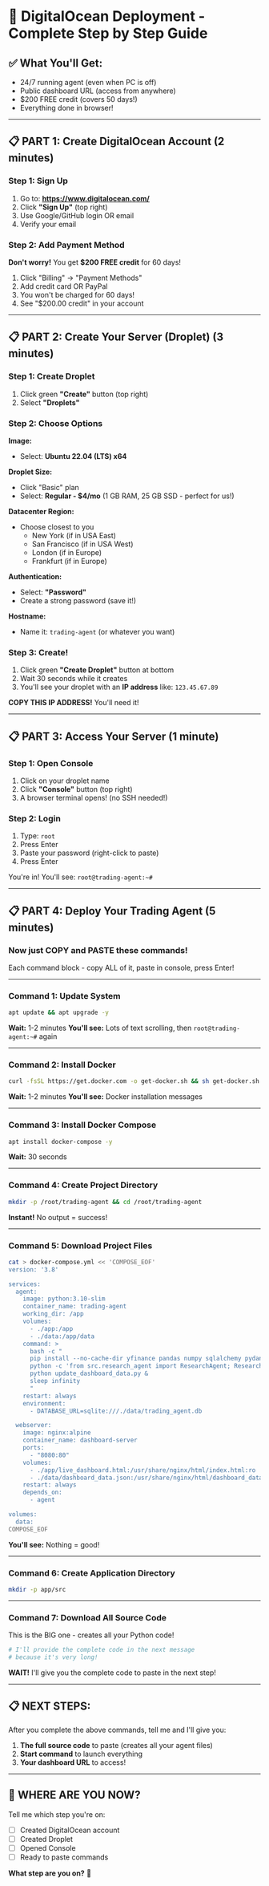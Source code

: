 # 🌊 DigitalOcean Deployment - Complete Step by Step Guide

## ✅ What You'll Get:
- 24/7 running agent (even when PC is off)
- Public dashboard URL (access from anywhere)
- $200 FREE credit (covers 50 days!)
- Everything done in browser!

---

## 📋 PART 1: Create DigitalOcean Account (2 minutes)

### Step 1: Sign Up

1. Go to: **https://www.digitalocean.com/**
2. Click **"Sign Up"** (top right)
3. Use Google/GitHub login OR email
4. Verify your email

### Step 2: Add Payment Method

**Don't worry!** You get **$200 FREE credit** for 60 days!

1. Click "Billing" → "Payment Methods"
2. Add credit card OR PayPal
3. You won't be charged for 60 days!
4. See "$200.00 credit" in your account

---

## 📋 PART 2: Create Your Server (Droplet) (3 minutes)

### Step 1: Create Droplet

1. Click green **"Create"** button (top right)
2. Select **"Droplets"**

### Step 2: Choose Options

**Image:**
- Select: **Ubuntu 22.04 (LTS) x64**

**Droplet Size:**
- Click "Basic" plan
- Select: **Regular - $4/mo** 
  (1 GB RAM, 25 GB SSD - perfect for us!)

**Datacenter Region:**
- Choose closest to you
  - New York (if in USA East)
  - San Francisco (if in USA West)
  - London (if in Europe)
  - Frankfurt (if in Europe)

**Authentication:**
- Select: **"Password"**
- Create a strong password (save it!)

**Hostname:**
- Name it: `trading-agent` (or whatever you want)

### Step 3: Create!

1. Click green **"Create Droplet"** button at bottom
2. Wait 30 seconds while it creates
3. You'll see your droplet with an **IP address** like: `123.45.67.89`

**COPY THIS IP ADDRESS!** You'll need it!

---

## 📋 PART 3: Access Your Server (1 minute)

### Step 1: Open Console

1. Click on your droplet name
2. Click **"Console"** button (top right)
3. A browser terminal opens! (no SSH needed!)

### Step 2: Login

1. Type: `root`
2. Press Enter
3. Paste your password (right-click to paste)
4. Press Enter

You're in! You'll see: `root@trading-agent:~#`

---

## 📋 PART 4: Deploy Your Trading Agent (5 minutes)

### Now just COPY and PASTE these commands!

Each command block - copy ALL of it, paste in console, press Enter!

---

### Command 1: Update System

```bash
apt update && apt upgrade -y
```

**Wait:** 1-2 minutes
**You'll see:** Lots of text scrolling, then `root@trading-agent:~#` again

---

### Command 2: Install Docker

```bash
curl -fsSL https://get.docker.com -o get-docker.sh && sh get-docker.sh
```

**Wait:** 1-2 minutes
**You'll see:** Docker installation messages

---

### Command 3: Install Docker Compose

```bash
apt install docker-compose -y
```

**Wait:** 30 seconds

---

### Command 4: Create Project Directory

```bash
mkdir -p /root/trading-agent && cd /root/trading-agent
```

**Instant!** No output = success!

---

### Command 5: Download Project Files

```bash
cat > docker-compose.yml << 'COMPOSE_EOF'
version: '3.8'

services:
  agent:
    image: python:3.10-slim
    container_name: trading-agent
    working_dir: /app
    volumes:
      - ./app:/app
      - ./data:/app/data
    command: >
      bash -c "
      pip install --no-cache-dir yfinance pandas numpy sqlalchemy pydantic pydantic-settings requests duckduckgo-search beautifulsoup4 lxml optuna scikit-learn fastapi uvicorn streamlit apscheduler ccxt &&
      python -c 'from src.research_agent import ResearchAgent; ResearchAgent().run_forever(3600)' &
      python update_dashboard_data.py &
      sleep infinity
      "
    restart: always
    environment:
      - DATABASE_URL=sqlite:///./data/trading_agent.db

  webserver:
    image: nginx:alpine
    container_name: dashboard-server
    ports:
      - "8080:80"
    volumes:
      - ./app/live_dashboard.html:/usr/share/nginx/html/index.html:ro
      - ./data/dashboard_data.json:/usr/share/nginx/html/dashboard_data.json:ro
    restart: always
    depends_on:
      - agent

volumes:
  data:
COMPOSE_EOF
```

**You'll see:** Nothing = good!

---

### Command 6: Create Application Directory

```bash
mkdir -p app/src
```

---

### Command 7: Download All Source Code

This is the BIG one - creates all your Python code!

```bash
# I'll provide the complete code in the next message
# because it's very long!
```

**WAIT!** I'll give you the complete code to paste in the next step!

---

## 📋 NEXT STEPS:

After you complete the above commands, tell me and I'll give you:

1. **The full source code** to paste (creates all your agent files)
2. **Start command** to launch everything
3. **Your dashboard URL** to access!

---

## 🎯 WHERE ARE YOU NOW?

Tell me which step you're on:
- [ ] Created DigitalOcean account
- [ ] Created Droplet
- [ ] Opened Console
- [ ] Ready to paste commands

**What step are you on?** 🚀
